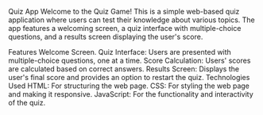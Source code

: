 Quiz App
Welcome to the Quiz Game! This is a simple web-based quiz application where users can test their knowledge about various topics. The app features a welcoming screen, a quiz interface with multiple-choice questions, and a results screen displaying the user's score.

Features
Welcome Screen.
Quiz Interface: Users are presented with multiple-choice questions, one at a time.
Score Calculation: Users' scores are calculated based on correct answers.
Results Screen: Displays the user's final score and provides an option to restart the quiz.
Technologies Used
HTML: For structuring the web page.
CSS: For styling the web page and making it responsive.
JavaScript: For the functionality and interactivity of the quiz.
